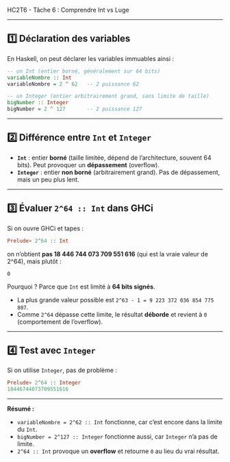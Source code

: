 HC2T6 - Tâche 6 : Comprendre Int vs Luge

---

## 1️⃣ Déclaration des variables

En Haskell, on peut déclarer les variables immuables ainsi :

```haskell
-- un Int (entier borné, généralement sur 64 bits)
variableNombre :: Int
variableNombre = 2 ^ 62   -- 2 puissance 62

-- un Integer (entier arbitrairement grand, sans limite de taille)
bigNumber :: Integer
bigNumber = 2 ^ 127       -- 2 puissance 127
```

---

## 2️⃣ Différence entre `Int` et `Integer`

* **`Int`** : entier **borné** (taille limitée, dépend de l’architecture, souvent 64 bits). Peut provoquer un **dépassement** (overflow).
* **`Integer`** : entier **non borné** (arbitrairement grand). Pas de dépassement, mais un peu plus lent.

---

## 3️⃣ Évaluer `2^64 :: Int` dans GHCi

Si on ouvre GHCi et tapes :

```haskell
Prelude> 2^64 :: Int
```

on n’obtient **pas 18 446 744 073 709 551 616** (qui est la vraie valeur de 2^64), mais plutôt :

```
0
```

 Pourquoi ? Parce que `Int` est limité à **64 bits signés**.

* La plus grande valeur possible est `2^63 - 1 = 9 223 372 036 854 775 807`.
* Comme `2^64` dépasse cette limite, le résultat **déborde** et revient à `0` (comportement de l’overflow).

---

## 4️⃣ Test avec `Integer`

Si on utilise `Integer`, pas de problème :

```haskell
Prelude> 2^64 :: Integer
18446744073709551616
```

---

 **Résumé :**

* `variableNombre = 2^62 :: Int` fonctionne, car c’est encore dans la limite du `Int`.
* `bigNumber = 2^127 :: Integer` fonctionne aussi, car `Integer` n’a pas de limite.
* `2^64 :: Int` provoque un **overflow** et retourne `0` au lieu du vrai résultat.

